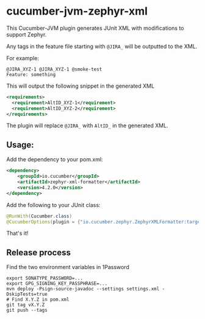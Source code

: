 # cucumber-jvm-zephyr-xml

This Cucumber-JVM plugin generates JUnit XML with modifications to support Zephyr.

Any tags in the feature file starting with `@JIRA_` will be outputted to the XML.

For example:

```gherkin
@JIRA_XYZ-1 @JIRA_XYZ-1 @smoke-test
Feature: something
```

This will output the following snippet in the generated XML

```xml
<requirements>
  <requirement>AltID_XYZ-1</requirement>
  <requirement>AltID_XYZ-2</requirement>
</requirements>
```

The plugin will replace `@JIRA_` with `AltID_` in the generated XML.
  
## Usage:

Add the dependency to your pom.xml:

```xml
<dependency>
    <groupId>io.cucumber</groupId>
    <artifactId>zephyr-xml-formatter</artifactId>
    <version>4.2.0</version>
</dependency>
```

Add the following to your JUnit class:

```java
@RunWith(Cucumber.class)
@CucumberOptions(plugin = {"io.cucumber.zephyr.ZephyrXMLFormatter:target/zephyr.xml"})
```

That's it!

## Release process

Find the two environment variables in 1Password

    export SONATYPE_PASSWORD=...
    export GPG_SIGNING_KEY_PASSPHRASE=...
	mvn deploy -Psign-source-javadoc --settings settings.xml -DskipTests=true
	# Find X.Y.Z in pom.xml
	git tag vX.Y.Z
	git push --tags

